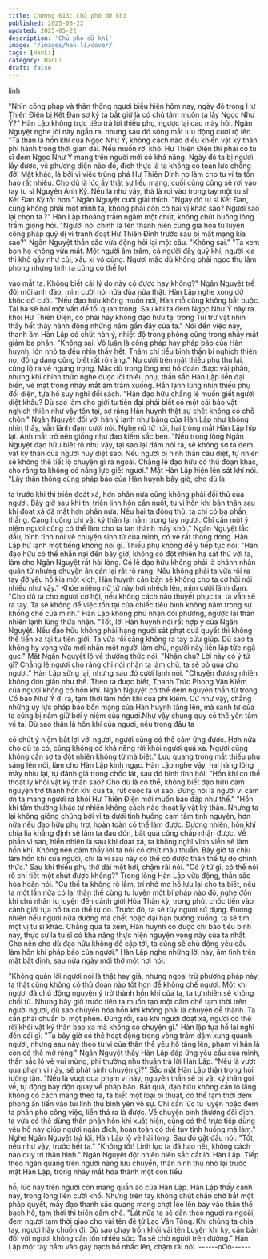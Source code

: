 ```yaml
---
title: Chương 613: Chủ phó dữ khí
published: 2025-05-22
updated: 2025-05-22
description: 'Chủ phó dữ khí'
image: '/images/han-li/cover/'
tags: [HanLi]
category: HanLi
draft: false
---
```


linh

"Nhìn công pháp và thân thông ngươi biểu hiện hôm nay, ngày đó
trong Hư Thiên Điện bị Kết Đan sơ kỳ ta bắt giữ là có chủ tâm
muốn ta lấy Ngọc Như Ý?" Hàn Lập không trực tiếp trả lời thiếu
phụ, ngược lại cau mày hỏi.
Ngân Nguyệt nghe lời này ngẩn ra, nhưng sau đó sóng mắt lưu
động cười rộ lên.
"Ta thân là hồn khí của Ngọc Như Ý, không cách nào điều khiển
vật ký thân phi hành trong thời gian dài. Nếu muốn rời khỏi Hư
Thiên Điện thì phải có tu sĩ đem Ngọc Như Ý mang trên người mới
có khả năng. Ngày đó ta bị ngươi lấy được, về phương diện nào
đó, đích thực là ta không có toàn lực chống đỡ. Mặt khác, là bởi vì
việc trùng phá Hư Thiên Đỉnh nọ làm cho tu vi ta tổn hao rất
nhiều. Cho dù là lúc ấy thật sự liều mạng, cuối cùng cũng sẽ rơi
vào tay tu sĩ Nguyên Anh Kỳ. Nếu là như vậy, thà là rơi vào trong
tay một tu sĩ Kết Đan Kỳ tốt hơn." Ngân Nguyệt cười giải thích.
"Ngày đó tu sĩ Kết Đan, cũng không phải một mình ta, không phải
còn có hai vị khác sao? Ngươi sao lại chọn ta.?" Hàn Lập thoáng
trầm ngâm một chút, không chút buông lỏng trầm giọng hỏi.
"Ngươi nói chính là tên thanh niên cùng gia hỏa tu luyện công
pháp quỷ dị vì tranh đoạt Hư Thiên Đỉnh trước sau bị mất mạng
kia sao?" Ngân Nguyệt thần sắc vừa động hỏi lại một câu.
"Không sai."
"Ta xem bọn họ không vừa mắt. Một người âm trầm, cả người đầy
quỷ khí, người kia thì khô gầy như củi, xấu xí vô cùng. Ngươi mặc
dù không phải ngọc thụ lâm phong nhưng tính ra cũng có thể lọt

vào mắt ta. Không biết cái lý do này có được hay không?" Ngân
Nguyệt trề đôi môi anh đào, mỉm cười nói nửa đùa nửa thật.
Hàn Lập nghe xong dở khóc dở cười.
"Nếu đạo hữu không muốn nói, Hàn mỗ cũng không bắt buộc. Tại
hạ sẽ hỏi một vấn đế tối quan trọng. Sau khi ta đem Ngọc Như Ý
này ra khỏi Hư Thiên Điện, có phải hay không đạo hữu tại trong
Túi trữ vật nhìn thấy hết thảy hành động những năm gần đây của
ta." Nói đến việc này, thanh âm Hàn Lập có chút hàn ý, nhiệt độ
trong phòng cũng trong nháy mắt giảm ba phần.
"Không sai. Vô luận là công pháp hay pháp bảo của Hàn huynh,
lớn nhỏ ta đều nhìn thấy hết. Thậm chí tiểu bình thần bí nghịch
thiên nọ, đồng dạng cũng biết rất rõ ràng." Nụ cười trên mặt thiếu
phụ thu lại, cũng lộ ra vẻ ngưng trọng.
Mặc dù trong lòng mơ hồ đoán được vài phần, nhưng khi chính
thức nghe được lời thiếu phụ, thần sắc Hàn Lập liền đại biến, vẻ
mặt trong nháy mắt âm trầm xuống.
Hắn lạnh lùng nhìn thiếu phụ đối diện, tựa hồ suy nghĩ đối sách.
"Hàn đạo hữu chẳng lẽ muốn giết người diệt khẩu? Dù sao làm
cho giới tu tiên đại phái biết có một cái bảo vật nghịch thiên như
vậy tồn tại, sợ rằng Hàn huynh thật sự chết không có chỗ chôn."
Ngân Nguyệt đối với hàn ý lạnh như băng của Hàn Lập như
không nhìn thấy, vẫn lãnh đạm cười nói.
Nghe nữ tử nói, hai tròng mắt Hàn Lập híp lại. Ánh mắt trở nên
giống như đao kiếm sắc bén.
"Nếu trong lòng Ngân Nguyệt đạo hữu biêt rõ như vậy, tại sao lại
dám nói ra, sẽ không sợ ta đem vật ký thân của ngươi hủy diệt
sao. Nếu ngươi bị hình thần câu diệt, tự nhiên sẽ không thể tiết lộ
chuyện gì ra ngoài. Chẳng lẽ đạo hữu có thủ đoạn khác, cho rằng
ta không có năng lực giết ngươi." Mặt Hàn Lập hiện lên sát khí
nói.
"Lấy thần thông cùng pháp bảo của Hàn huynh bây giờ, cho dù là

ta trước khi thi triển đoát xá, hơn phân nửa cũng không phải đối
thủ của ngươi. Bây giờ sau khi thi triển linh hồn cắn nuốt, tu vi hồn
khí bản thân sau khi đoạt xá đã mất hơn phân nửa. Nếu hai ta
động thủ, ta chỉ có ba phần thắng. Càng huống chi vật ký thân lại
nằm trong tay ngươi. Chỉ cần một ý niệm ngươi cũng có thể làm
cho ta tan thành mây khói." Ngân Nguyệt lắc đầu, bình tĩnh nói về
chuyện sinh tử của mình, có vẻ rất thong dong.
Hàn Lập hừ lạnh một tiếng không nói gì. Thiếu phụ không để ý
tiếp tục nói:
"Hàn đạo hữu có thể nhẫn nại đến bây giờ, không có đột nhiên hạ
sát thủ với ta, làm cho Ngân Nguyệt rất hài lòng. Có lẽ đạo hữu
không phải là chánh nhân quân tử nhưng chuyện ân oán lại rất rõ
ràng. Nếu không phải ta vừa rồi ra tay đỡ yêu hồ kia một kích,
Hàn huynh căn bản sẽ không cho ta cơ hội nói nhiều như vậy."
Khóe miệng nữ tử này hơi nhếch lên, mỉm cười lãnh đạm.
"Cho dù ta cho ngươi cơ hội, nếu không cách nào thuyết phục ta,
ta vẫn sẽ ra tay. Ta sẽ không để việc tồn tại của chiếc tiểu bình
không nằm trong sự khống chế của mình." Hàn Lập không phủ
nhận đối phương, ngược lại thản nhiên lạnh lùng thừa nhận.
"Tốt, lời Hàn huynh nói rất hợp ý của Ngân Nguyệt. Nếu đạo hữu
không phải hạng người sát phạt quả quyết thì không thể tiến xa tại
tu tiên giới. Ta vừa rồi càng không ra tay cứu giúp. Dù sao ta
không hy vọng vừa mới nhận một người làm chủ, người này liền
lập tức ngã gục." Mặt Ngân Nguyệt lộ vẻ thưởng thức nói.
"Nhận chủ? Lời này có ý tứ gì? Chẳng lẽ ngươi cho rằng chỉ nói
nhận ta làm chủ, ta sẽ bỏ qua cho ngươi." Hàn Lập sững lại,
nhưng sau đó cười lạnh nói.
"Chuyện đương nhiên không đơn giản như thế. Theo ta được biết,
Thanh Trúc Phong Vân Kiếm của ngươi không có hồn khí. Ngân
Nguyệt có thể đem nguyên thần từ trong Cổ bảo Như Ý đi ra, tạm
thời làm hồn khí của phi kiếm. Cứ như vậy, chẳng những uy lực
pháp bảo bổn mạng của Hàn huynh tăng lên, mà sanh tử của ta
cũng bị nắm giữ bởi ý niệm của ngươi.Như vậy chung quy có thể
yên tâm về ta. Dù sao thân là hồn khí của ngươi, nếu trong đầu ta

có chút ý niệm bất lợi với ngươi, ngươi cũng có thể cảm ứng
được. Hơn nữa cho dù ta có, cũng không có khả năng rời khỏi
ngươi quá xa. Ngươi cũng không cần sợ ta đột nhiên không từ mà
biệt." Lưu quang trong mắt thiếu phụ sáng lên nói, làm cho Hàn
Lập kinh ngạc.
Hàn Lập nghe vậy, hai hàng lông mày nhíu lại, tự đánh giá trong
chốc lát, sau đó bình tĩnh hỏi:
"Hồn khí có thể thoát ly khỏi vật ký thân sao? Cho dù là có thể,
không biết đạo hữu cam nguyện trở thành hồn khí của ta, rút cuộc
là vì sao. Đừng nói là ngươi vì cảm ơn ta mang ngươi ra khỏi Hư
Thiên Điện mới muốn báo đáp như thế."
"Hồn khí tầm thường khác tự nhiên không cách nào thoát ly vật ký
thân. Nhưng ta lại không giống chúng bởi vì ta dưới tình huống
cam tâm tình nguyện, hơn nữa nếu đạo hữu phụ trợ, hoàn toàn có
thể làm được. Đương nhiên, hồn khí chia lìa khẳng định sẽ làm ta
đau đớn, bất quá cũng chấp nhận được. Về phần vì sao, hiển
nhiên là sau khi đoạt xá, ta không nghĩ vĩnh viễn sẽ làm hồn khí.
Không nên cảm thấy lời ta nói có chút mâu thuẫn. Bây giờ ta chịu
làm hồn khí của ngươi, chỉ là vì sau này có thể có được thân thể
tự do chính thức." Sau khi thiếu phụ thở dài một hơi, chậm rãi nói.
"Có ý tứ gì, có thể nói rõ chi tiết một chút được không?" Trong
lòng Hàn Lập vừa động, thần sắc hòa hoãn nói.
"Cụ thể ta không rõ lắm, trí nhớ mơ hồ lưu lại cho ta biết, nếu ta
một lần nữa có lại thân thể cùng tu luyện một bí pháp nào đó,
nghe đồn khi chủ nhân tu luyện đến cảnh giới Hóa Thần kỳ, trong
phút chốc tiến vào cảnh giới tựa hồ ta có thể tự do. Trước đó, ta
sẽ tùy ngươi sử dụng. Đương nhiên nếu ngươi nữa đường mà
chết hoặc đại hạn buông xuống, ta sẽ tìm một vị tu sĩ khác. Chẳng
qua ta xem, Hàn huynh có được chí bảo tiểu bình này, thực sự là
tu sĩ có khả năng thực hiện nguyện vọng này của ta nhất. Cho
nên cho dù đạo hữu không đề cập tới, ta cũng sẽ chủ động yêu
cầu làm hồn khí pháp bảo của ngươi."
Hàn Lập nghe những lời này, âm tình trên mặt bất định, sau nửa
ngày mới thở một hơi nói:

"Không quản lời ngươi nói là thật hay giả, nhưng ngoại trừ
phương pháp này, ta thật cũng không có thủ đoạn nào tốt hơn để
không chế ngươi. Một khi ngươi đã chủ động nguyện ý trở thành
hồn khí của ta, ta tự nhiên sẽ không chối từ. Nhưng bây giờ trước
tiên ta muốn tạo một cấm chế tạm thời trên người ngươi, dù sao
chuyển hóa hồn khí không phải là chuyện dễ thành. Ta cần phải
chuẩn bị một phen. Đúng rồi, sau khi ngươi đoạt xá, ngươi có thể
rời khỏi vật ký thân bao xa mà không có chuyện gì."
Hàn lập tựa hồ lại nghĩ đến cái gì.
"Ta bây giờ có thể hoạt động trong vòng trăm dặm xung quanh
ngươi, nhưng sau này theo tu vi của thân thể yêu hồ tăng lên,
phạm vi hẳn là còn có thể mở rộng." Ngân Nguyệt thấy Hàn Lập
đáp ứng yêu cầu của mình, thần sắc lộ vẻ vui mừng, phi thường
nhu thuận trả lời Hàn Lập.
"Nếu là vượt qua phạm vi này, sẽ phát sinh chuyện gì?" Sắc mặt
Hàn Lập thận trọng hỏi tường tận.
"Nếu là vượt qua phạm vi này, nguyên thần sẽ bị vật ký thân gọi
về, tự động bay độn quay về pháp bảo. Bất quá, đạo hữu không
cần lo lắng không có cách mang theo ta, ta biết một loại bí thuật,
có thể tạm thời đem phong ấn tiến vào túi linh thú bình yên vô sự.
Chỉ cần lúc tu luyện hoặc đem ta phân phó công việc, liền thả ra
là được. Về chuyện bình thường đối địch, ta vừa có thể dùng thân
phận hồn khí xuất hiện, cũng có thể trực tiếp dùng yêu hồ này
giúp ngươi ngăn địch, hoàn toàn có thể tùy tình huống mà làm."
Nghe Ngân Nguyệt trả lới, Hàn Lập lộ vẻ hài lòng. Sau đó gật đầu
nói:
"Tốt, nếu như vậy, trước hết ta."
"Không tốt! Linh lực ta đã hao hết, không cách nào duy trì thân
hình." Ngân Nguyệt đột nhiên biến sắc cắt lời Hàn Lập.
Tiếp theo ngân quang trên người nàng lưu chuyển, thân hình thu
nhỏ lại trước mặt Hàn Lập, trong nháy mắt hóa thành một con tiểu

hồ, lúc này trên người còn mang quần áo của Hàn Lập.
Hàn Lập thấy cảnh này, trong lòng liền cười khổ.
Nhưng trên tay không chút chần chờ bắt một pháp quyết, mấy
đạo thanh sắc quang mang chợt lóe lên bay vào thân thể bạch
hồ, tạm thời thi triển cấm chế.
"Lát nữa ta sẽ dẫn theo ngươi ra ngoài, đem ngươi tạm thời giao
cho vài tên đệ tử Lạc Vân Tông. Khi chúng ta chia tay, ngươi hãy
chuồn đi. Dù sao chạy trốn khỏi vài tên Luyện khí kỳ, căn bản đối
với ngươi không cần tốn nhiều sức. Ta sẽ chờ ngươi trên đường."
Hàn Lập một tay nắm vào gáy bạch hồ nhấc lên, chậm rãi nói.
------oOo------

